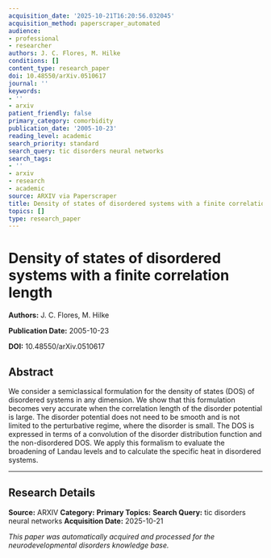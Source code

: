 ```yaml
---
acquisition_date: '2025-10-21T16:20:56.032045'
acquisition_method: paperscraper_automated
audience:
- professional
- researcher
authors: J. C. Flores, M. Hilke
conditions: []
content_type: research_paper
doi: 10.48550/arXiv.0510617
journal: ''
keywords:
- ''
- arxiv
patient_friendly: false
primary_category: comorbidity
publication_date: '2005-10-23'
reading_level: academic
search_priority: standard
search_query: tic disorders neural networks
search_tags:
- ''
- arxiv
- research
- academic
source: ARXIV via Paperscraper
title: Density of states of disordered systems with a finite correlation length
topics: []
type: research_paper
---
```


# Density of states of disordered systems with a finite correlation length

**Authors:** J. C. Flores, M. Hilke

**Publication Date:** 2005-10-23

**DOI:** 10.48550/arXiv.0510617

## Abstract

We consider a semiclassical formulation for the density of states (DOS) of disordered systems in any dimension. We show that this formulation becomes very accurate when the correlation length of the disorder potential is large. The disorder potential does not need to be smooth and is not limited to the perturbative regime, where the disorder is small. The DOS is expressed in terms of a convolution of the disorder distribution function and the non-disordered DOS. We apply this formalism to evaluate the broadening of Landau levels and to calculate the specific heat in disordered systems.

---

## Research Details

**Source:** ARXIV
**Category:** 
**Primary Topics:** 
**Search Query:** tic disorders neural networks
**Acquisition Date:** 2025-10-21

*This paper was automatically acquired and processed for the neurodevelopmental disorders knowledge base.*
